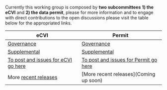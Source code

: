 Currently this working group is composed by **two subcommittees** __1) the eCVI__ and __2) the data permit__, please for more information and to engage with direct contributions to the open discussions please visit the table below for the appropriated links.

| eCVI                                                                                          	| Permit                                                                                          	|
|-----------------------------------------------------------------------------------------------	|-------------------------------------------------------------------------------------------------	|
| [Governance](https://github.com/AAVLD-USAHA-ITStandards/eCVI/tree/master/Governance)          	| [Governance](https://github.com/AAVLD-USAHA-ITStandards/eCVI/tree/master/Governance)            	|
| [Supplemental](https://github.com/AAVLD-USAHA-ITStandards/eCVI/tree/master/Supplemental)      	| [Supplemental](https://github.com/AAVLD-USAHA-ITStandards/eCVI/tree/master/Supplemental)        	|
| [To post and issues for eCVI go here](https://github.com/AAVLD-USAHA-ITStandards/eCVI/issues) 	| [To post and issues for Permit go here](https://github.com/AAVLD-USAHA-ITStandards/eCVI/issues) 	|
| More [recent releases](https://github.com/AAVLD-USAHA-ITStandards/eCVI/releases/tag/v2.3)     	| [More recent releases](Coming up soon)                                                          	|
